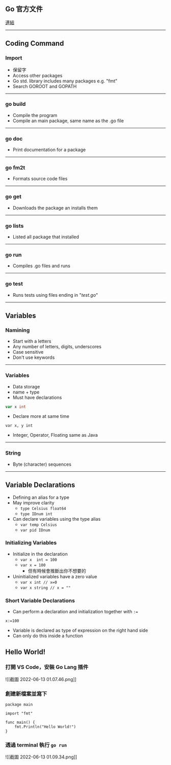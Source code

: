 ## Go 官方文件
[連結](https://go.dev/doc/#learning)

---
## Coding Command
### Import
* 保留字
* Access other packages
* Go std. library includes many packages e.g. "fmt"
* Search GOROOT and GOPATH
---
### go build
* Compile the program
* Compile an main package, same name as the .go file
---
### go doc
* Print documentation for a package
---
### go fm2t
* Formats source code files
---
### go get
* Downloads the package an installs them
---
### go lists
* Listed all package that installed
---
### go run
* Compiles .go files and runs 
---
### go test
* Runs tests using files ending in "_test.go_"
---
## Variables
### Namining 
* Start with a letters
* Any number of letters, digits, underscores
* Case sensitive
* Don't use keywords
---
### Variables
* Data storage
* name + type
* Must have declarations
```Go = 
var x int
```
* Declare more at same time
```Go=
var x, y int
```
* Integer, Operator, Floating same as Java
---
### String
* Byte (character) sequences
---
## Variable Declarations
* Defining an alias for a type
* May improve clarity
	* `type Celsius float64`
	* `type IDnum int`
* Can declare variables using the type alias
	* `var temp Celsius`
	* `var pid IDnum`
### Initializing Variables
* Initialize in the declaration
	* `var x  int = 100`
	* `var x = 100`
		* 但有時候會推斷出你不想要的
* Uninitialized variables have a zero value
	* `var x int // x=0`
	* `var x string // x = ""`
### Short Variable Declarations
* Can perform a declaration and initialization together with `:=`
```go=
x:=100
```
* Variable is declared as type of expression on the right hand side
* Can only do this inside a function
## Hello World!
### 打開 VS Code，安裝 Go Lang 插件
![[截圖 2022-06-13 01.07.46.png]]
### 創建新檔案並寫下
```Go=
package main

import "fmt"

func main() {
	fmt.Println("Hello World!")
}

```
### 透過 terminal 執行 `go run`
![[截圖 2022-06-13 01.09.34.png]]
